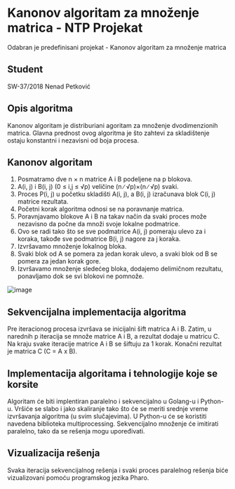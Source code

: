 # Kanonov algoritam za množenje matrica - NTP Projekat

Odabran je predefinisani projekat - Kanonov algoritam za množenje matrica 

## Student
SW-37/2018 Nenad Petković

## Opis algoritma

Kanonov algoritam je distriburiani agoritam za množenje dvodimenzionih matrica. Glavna prednost ovog algoritma je što zahtevi za skladištenje ostaju konstantni i nezavisni od boja procesa.

## Kanonov algoritam 

1. Posmatramo dve n × n matrice A i B podeljene na p blokova.
2. A(i, j) i B(i, j) (0 ≤ i,j ≤ √p) veličine (n ∕ √p)×(n ∕ √p) svaki.
3. Proces P(i, j) u početku skladišti A(i, j), a B(i, j) izračunava blok C(i, j) matrice rezultata.
4. Početni korak algoritma odnosi se na poravnanje matrica.
5. Poravnjavamo blokove A i B na takav način da svaki proces može nezavisno da počne da množi svoje lokalne podmatrice.
6. Ovo se radi tako što se sve podmatrice A(i, j) pomeraju ulevo za i koraka, takođe sve podmatrice B(i, j) nagore za j koraka.
7. Izvršavamo množenje lokalnog bloka.
8. Svaki blok od A se pomera za jedan korak ulevo, a svaki blok od B se pomera za jedan korak gore.
9. Izvršavamo množenje sledećeg bloka, dodajemo delimičnom rezultatu, ponavljamo dok se svi blokovi ne pomnože.

![image](https://user-images.githubusercontent.com/70920836/179054881-4f32db86-e1ee-4d53-812d-13e9c3873cf0.png)

## Sekvencijalna implementacija algoritma

Pre iteracionog procesa izvršava se inicijalni šift matrica A i B. Zatim, u narednih p iteracija se množe matrice A i B, a rezultat dodaje u matricu C. Na kraju svake iteracije matrice A i B se šiftuju za 1 korak. Konačni rezultat je matrica C (C = A x B).

## Implementacija algoritama i tehnologije koje se korsite

Algoritam će biti implentiran paralelno i sekvencijalno u Golang-u i Python-u. Vršiće se slabo i jako skaliranje tako što će se meriti srednje vreme izvršavanja algoritma (u svim slučajevima). U Python-u će se koristiti navedena biblioteka multiprocessing. Sekvencijalno množenje će imitirati paralelno, tako da se rešenja mogu upoređivati.

## Vizualizacija rešenja

Svaka iteracija sekvencijalnog rešenja i svaki proces paralelnog rešenja biće vizualizovani pomoću programskog jezika Pharo. 
